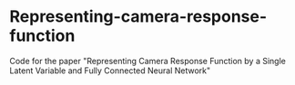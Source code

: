 # Representing-camera-response-function
Code for the paper "Representing Camera Response Function by a Single Latent Variable and Fully Connected Neural Network"
